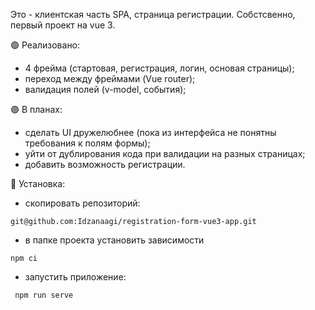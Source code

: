 Это - клиентская часть SPA, страница регистрации. Собстсвенно, первый проект на vue 3.

:green_circle: Реализовано:
- 4 фрейма (стартовая, регистрация, логин, основая страницы);
- переход между фреймами (Vue router);
- валидация полей (v-model, события);

:purple_circle: В планах:
- сделать UI дружелюбнее (пока из интерфейса не понятны требования к полям формы);
- уйти от дублирования кода при валидации на разных страницах;
- добавить возможность регистрации.


:large_blue_circle: Установка:
- скопировать репозиторий: 
```
git@github.com:Idzanaagi/registration-form-vue3-app.git
```
- в папке проекта установить зависимости 
```
npm ci
```
- запустить приложениe:
```
 npm run serve
 ```
